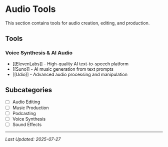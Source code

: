 # Audio Tools

This section contains tools for audio creation, editing, and production.

## Tools

### Voice Synthesis & AI Audio
- [[ElevenLabs]] - High-quality AI text-to-speech platform
- [[Suno]] - AI music generation from text prompts
- [[Udio]] - Advanced audio processing and manipulation

## Subcategories
- [ ] Audio Editing
- [ ] Music Production
- [ ] Podcasting
- [ ] Voice Synthesis
- [ ] Sound Effects

---

*Last Updated: 2025-07-27*